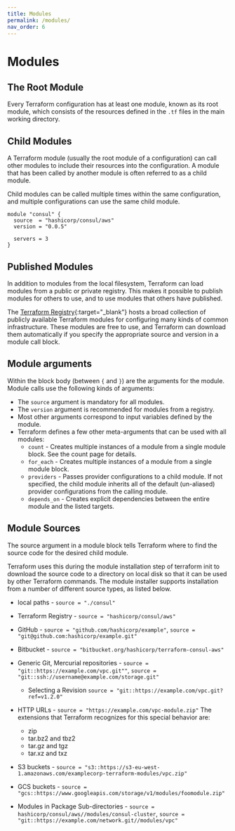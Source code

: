 ```yaml
---
title: Modules
permalink: /modules/
nav_order: 6
---
```


# Modules

## The Root Module

Every Terraform configuration has at least one module, known as its root module, which consists of the resources defined in the `.tf` files in the main working directory.

## Child Modules

A Terraform module (usually the root module of a configuration) can call other modules to include their resources into the configuration. A module that has been called by another module is often referred to as a child module.

Child modules can be called multiple times within the same configuration, and multiple configurations can use the same child module.

```hcl
module "consul" {
  source  = "hashicorp/consul/aws"
  version = "0.0.5"

  servers = 3
}
```

## Published Modules

In addition to modules from the local filesystem, Terraform can load modules from a public or private registry. This makes it possible to publish modules for others to use, and to use modules that others have published.

The [Terraform Registry](https://registry.terraform.io/){:target="_blank"} hosts a broad collection of publicly available Terraform modules for configuring many kinds of common infrastructure. These modules are free to use, and Terraform can download them automatically if you specify the appropriate source and version in a module call block.

## Module arguments

Within the block body (between `{` and `}`) are the arguments for the module. Module calls use the following kinds of arguments:

* The `source` argument is mandatory for all modules.
* The `version` argument is recommended for modules from a registry.
* Most other arguments correspond to input variables defined by the module.
* Terraform defines a few other meta-arguments that can be used with all modules:
  * `count` - Creates multiple instances of a module from a single module block. See the count page for details.
  * `for_each` - Creates multiple instances of a module from a single module block.
  * `providers` - Passes provider configurations to a child module. If not specified, the child module inherits all of the default (un-aliased) provider configurations from the calling module.
  * `depends_on` - Creates explicit dependencies between the entire module and the listed targets.

## Module Sources

The source argument in a module block tells Terraform where to find the source code for the desired child module.

Terraform uses this during the module installation step of terraform init to download the source code to a directory on local disk so that it can be used by other Terraform commands.
The module installer supports installation from a number of different source types, as listed below.

* local paths - `source = "./consul"`
* Terraform Registry - `source = "hashicorp/consul/aws"`
* GitHub - `source = "github.com/hashicorp/example"`, `source = "git@github.com:hashicorp/example.git"`
* Bitbucket - `source = "bitbucket.org/hashicorp/terraform-consul-aws"`
* Generic Git, Mercurial repositories - `source = "git::https://example.com/vpc.git""`, `source = "git::ssh://username@example.com/storage.git"`
  * Selecting a Revision  `source = "git::https://example.com/vpc.git?ref=v1.2.0"`
* HTTP URLs - `source = "https://example.com/vpc-module.zip"`
  The extensions that Terraform recognizes for this special behavior are:
  * zip
  * tar.bz2 and tbz2
  * tar.gz and tgz
  * tar.xz and txz

* S3 buckets - `source = "s3::https://s3-eu-west-1.amazonaws.com/examplecorp-terraform-modules/vpc.zip"`
* GCS buckets - `source = "gcs::https://www.googleapis.com/storage/v1/modules/foomodule.zip"`
* Modules in Package Sub-directories - `source = hashicorp/consul/aws//modules/consul-cluster`, `source = "git::https://example.com/network.git//modules/vpc"`
